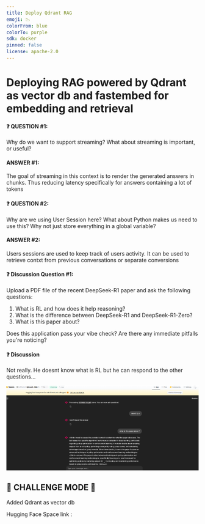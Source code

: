 ```yaml
---
title: Deploy Qdrant RAG
emoji: 📉
colorFrom: blue
colorTo: purple
sdk: docker
pinned: false
license: apache-2.0
---
```


# Deploying RAG powered by Qdrant as vector db and fastembed for embedding and retrieval

#### ❓ QUESTION #1:

Why do we want to support streaming? What about streaming is important, or useful?

####  ANSWER #1:

The goal of streaming in this context is to render the generated answers in chunks. Thus reducing latency specifically for answers containing a lot of tokens

#### ❓ QUESTION #2: 

Why are we using User Session here? What about Python makes us need to use this? Why not just store everything in a global variable?

####  ANSWER #2:

Users sessions are used to keep track of users activity. It can be used to retrieve contxt from previous conversations or separate conversions

#### ❓ Discussion Question #1:

Upload a PDF file of the recent DeepSeek-R1 paper and ask the following questions:

1. What is RL and how does it help reasoning?
2. What is the difference between DeepSeek-R1 and DeepSeek-R1-Zero?
3. What is this paper about?

Does this application pass your vibe check? Are there any immediate pitfalls you're noticing?

#### ❓ Discussion

Not really. He doesnt know what is RL but he can respond to the other questions...

![image](vibe.png)

## 🚧 CHALLENGE MODE 🚧

Added Qdrant as vector db

Hugging Face Space link : 

